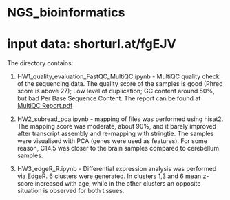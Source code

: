 # NGS_bioinformatics


# input data: shorturl.at/fgEJV


The directory contains:
1. HW1_quality_evaluation_FastQC_MultiQC.ipynb - MultiQC quality check of the sequencing data. The quality score of the samples is good (Phred score is above 27); Low level of duplication; GC content around 50%, but bad Per Base Sequence Content. The report can be found at [MultiQC Report.pdf](https://github.com/eentartetekunst/NGS_bioinformatics/files/9946324/MultiQC.Report.pdf)

2. HW2_subread_pca.ipynb - mapping of files was performed using hisat2. The mapping score was moderate, about 90%, and it barely improved after transcript assembly and re-mapping with stringtie. The samples were visualised with PCA (genes were used as features). For some reason, C14.5 was closer to the brain  samples compared to cerebellum samples. 


3. HW3_edgeR_R.ipynb - Differential expression analysis was performed via EdgeR. 6 clusters were generated. In clusters 1,3 and 6 mean z-score increased with age, while in the other clusters an opposite situation is observed for both tissues. 
